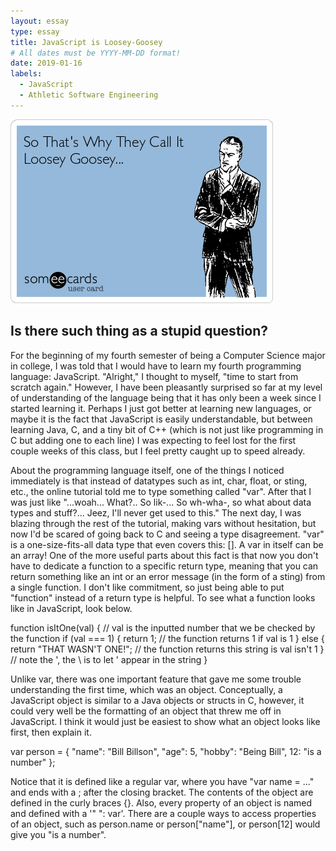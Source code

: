 ```yaml
---
layout: essay
type: essay
title: JavaScript is Loosey-Goosey
# All dates must be YYYY-MM-DD format!
date: 2019-01-16
labels:
  - JavaScript
  - Athletic Software Engineering
---
```


<img class="ui medium left floated image" src="../images/so-thats-why-they-call-it-loosey-goosey-461df.png">

## Is there such thing as a stupid question?

For the beginning of my fourth semester of being a Computer Science major in college, I was told that I would have to learn my fourth programming language: JavaScript. "Alright," I thought to myself, "time to start from scratch again." However, I have been pleasantly surprised so far at my level of understanding of the language being that it has only been a week since I started learning it. Perhaps I just got better at learning new languages, or maybe it is the fact that JavaScript is easily understandable, but between learning Java, C, and a tiny bit of C++ (which is not just like programming in C but adding one to each line) I was expecting to feel lost for the first couple weeks of this class, but I feel pretty caught up to speed already.

About the programming language itself, one of the things I noticed immediately is that instead of datatypes such as int,  char, float, or sting, etc., the online tutorial told me to type something called "var". After that I was just like "...woah... What?.. So lik-... So wh-wha-, so what about data types and stuff?... Jeez, I'll never get used to this." The next day, I was blazing through the rest of the tutorial, making vars without hesitation, but now I'd be scared of going back to C and seeing a type disagreement. "var" is a one-size-fits-all data type that even covers this:  []. A var in itself can be an array! One of the more useful parts about this fact is that now you don't have to dedicate a function to a specific return type, meaning that you can return something like an int or an error message (in the form of a sting) from a single function. I don't like commitment, so just being able to put "function" instead of a return type is helpful. To see what a function looks like in JavaScript, look below.

function isItOne(val) {  // val is the inputted number that we be checked by the function
  if (val === 1) {
    return 1;            // the function returns 1 if val is 1
  } else {
    return "THAT WASN\'T ONE!"; // the function returns this string is val isn't 1
  }                             // note the \', the \ is to let ' appear in the string
}

Unlike var, there was one important feature that gave me some trouble understanding the first time, which was an object. Conceptually, a JavaScript object is similar to a Java objects or structs in C, however, it could very well be the formatting of an object that threw me off in JavaScript. I think it would just be easiest to show what an object looks like first, then explain it.

var person = {
  "name": "Bill Billson",
  "age": 5,
  "hobby": "Being Bill",
  12: "is a number"
};

Notice that it is defined like a regular var, where you have "var name = ..." and ends with a ; after the closing bracket. The contents of the object are defined in the curly braces {}. Also, every property of an object is named and defined with a '" ": var'. There are a couple ways to access properties of an object, such as person.name or person["name"], or person[12] would give you "is a number".

